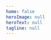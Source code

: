 ```yaml
---
home: false
heroImage: null
heroText: null
tagline: null
---
```


<div class="features">
</div>

<script>
export default {
  beforeMount() {
    window.location.href = '/zh/guide/'
  }
}
</script>
